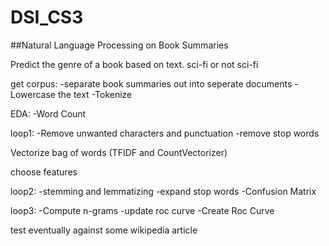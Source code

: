 # DSI_CS3
##Natural Language Processing on Book Summaries

Predict the genre of a book based on text. sci-fi or not sci-fi



get corpus:
  -separate book summaries out into seperate documents
  -Lowercase the text
  -Tokenize

EDA:
  -Word Count

loop1:
  -Remove unwanted characters and punctuation
  -remove stop words

Vectorize bag of words (TFIDF and CountVectorizer)

choose features

loop2:
  -stemming and lemmatizing
  -expand stop words
  -Confusion Matrix
  
loop3:
  -Compute n-grams
  -update roc curve
  -Create Roc Curve
  
test eventually against some wikipedia article
